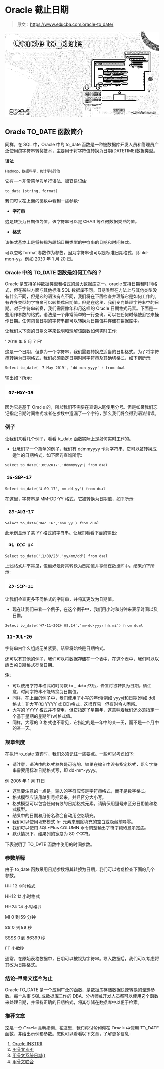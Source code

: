 # Oracle 截止日期

> 原文：<https://www.educba.com/oracle-to_date/>

![Oracle to_date](img/2edebcebd9f102f2c3eee3895a2980d5.png)



## Oracle TO_DATE 函数简介

同样，在 SQL 中，Oracle 中的 to_date 函数是一种被数据库开发人员和管理员广泛使用的字符串转换技术，主要用于将字符值转换为日期(DATETIME)数据类型。

**语法**

<small>Hadoop、数据科学、统计学&其他</small>

它有一个非常简单的单行语法，很容易记住:

`to_date (string, format)`

我们可以在上面的函数中看到一些参数:

*   **字符串**

这是转换为日期值的值。该字符串可以是 CHAR 等任何数据类型的值。

*   **格式**

该格式基本上是将被视为原始日期类型的字符串的日期和时间格式。

可以忽略 format 参数作为参数，因为字符串也可以是标准日期格式，即 dd-mon-yy。例如 2020 年 1 月 20 日。

### Oracle 中的 TO_DATE 函数是如何工作的？

Oracle 是支持多种数据类型和格式的最大数据库之一。oracle 支持日期和时间格式，但在某些方面与其他标准 SQL 数据库不同。日期类型在方法上与其他类型没有什么不同，但是它的语法有点不同，我们将在下面检查并理解它是如何工作的。有许多类型的字符串可以转换成日期值。但是在这里，我们专门处理字符串中的日期。对于字符串转换，我们需要像年和月这样的 Oracle 日期格式元素。下面是一些用作参数的格式。语法是一个非常简单的一行查询，可以在任何时候使用它来操作日期。任何包含日期的字符串都可以转换为日期值并存储在数据库中。

让我们以下面的日期文字来说明和理解该函数如何实时工作:

' 2019 年 5 月 7 日'

这是一个日期，但作为一个字符串，我们需要转换成适当的日期格式。为了将字符串转换为日期格式，我们必须指定日期时间字符串及其确切格式，如下例所示:

`Select to_date( '7 May 2019', 'dd mon yyyy' ) from dual`

输出如下所示:

![Oracle to_date output 1](img/34328247b8132dc38884879eb001748f.png)



因为它是基于 Oracle 的，所以我们不需要在查询末尾使用分号。但是如果我们忘记指定日期时间格式或者在参数中遗漏了一个字符，那么我们将会得到语法错误。

### 例子

让我们来看几个例子，看看 to_date 函数实际上是如何实时工作的。

*   让我们举一个简单的例子，我们有 ddmmyyyy 作为字符串。它可以被转换成适当的日期格式，如下面的查询所示:

`Select to_date('16092017','ddmmyyyy') from dual`

![Oracle to_date output 2](img/d7fc65787b698e220358e9106b104cc9.png)



`Select to_date('8-09-17','mm-dd-yy') from dual`

在这里，字符串是 MM-DD-YY 格式，它被转换为日期值，如下所示:

![Oracle to_date output 3](img/ec5fabea889b5cfe757f38450415a0cd.png)



`Select to_date('Dec 16','mon yy') from dual`

此示例显示了蒙 YY 格式的字符串。让我们看看下面的输出:

![output 4](img/6f30c6b531d33edad8f3672dbcd4c054.png)



`Select to_date('11/09/23','yy/mm/dd') from dual`

上述格式并不常见，但最好是将其转换为日期值并存储在数据库中。结果如下所示:

![output 5](img/8774b5ecd35dfd5b9ae0eb87ccc58b1a.png)



让我们检查更多不同格式的字符串，并将其更改为日期值。

*   现在让我们来看一个例子，在这个例子中，我们用小时和分钟来表示时间以及日期。

`Select to_date('07-11-2020 09:24',’mm-dd-yyyy hh:mi') from dual`

![output 6](img/e268102599e0a2d24817581c506ae824.png)



字符串由什么组成无关紧要。结果将始终是日期格式。

还可以有其他的例子，我们可以将数据存储在一个表中，在这个表中，我们可以以适当的日期格式存储日期。

**注:**

*   可以使用字符串格式的时间戳 to _ date 然后，该值将被转换为日期。请注意，时间字符串不能转换为日期值。
*   同样，在上面的例子中，我们使用了小写的年份(例如 yyyy)和日期(例如 dd)格式；非大写(如 YYYY 或 DD)格式。这很容易，但有时令人困惑。
*   大写的 YYYY 格式并不常用，但它指定了星期年，这意味着我们还必须指定一个基于星期的星期年(w)格式值。
*   同样，大写的 D 格式也不常见，它指定的是一年中的某一天，而不是一个月中的某一天。

### 规章制度

在执行 to_date 查询时，我们必须记住一些要点。一些可以考虑如下:

*   请注意，语法中的格式参数是可选的。如果在输入中没有指定格式，那么字符串需要用标准日期格式写，即 dd-mm-yyyy。

例:2005 年 1 月 11 日

*   这里要注意的一点是，输入的字符应该是字符串格式，而不是数字格式。
*   格式模型应该用单引号括起来，并且区分大小写。
*   格式模型可以包含任何有效的日期格式元素。请确保用逗号来区分日期值和格式模型。
*   结果中的日期和月份名称会自动用空格填充。
*   我们可以使用填充模式 fm 元素来删除填充的空白或隐藏前导零。
*   我们可以使用 SQL*Plus COLUMN 命令调整输出字符字段的显示宽度。
*   默认情况下，结果列的宽度为 80 个字符。

下表说明了 TO_DATE 函数中使用的时间参数。

### 参数解释

由于 to_date 函数采用日期参数将其转换为日期，我们可以考虑检查下面的几个参数。

HH 12 小时格式

HH12 12 小时格式

HH24 24 小时格式

MI 0 到 59 分钟

SS 0 到 59 秒

SSSS 0 到 86399 秒

FF 小数秒

通常，在原始表格数据中，日期可以被视为字符串。导入数据后，我们可以考虑将其改为日期格式。

### 结论–甲骨文迄今为止

Oracle TO_DATE 是一个应用广泛的函数，是数据库存储数据快速转换的理想参数。每个从事 SQL 或数据库工作的 DBA、分析师或开发人员都可以使用这个函数来处理日期，并保持正确的日期格式，将其存储在数据库中以便于检索。

### 推荐文章

这是一份 Oracle 最新指南。在这里，我们将讨论如何在 Oracle 中使用 TO_DATE 函数，并给出示例和参数。您也可以看看以下文章，了解更多信息–

1.  [Oracle INSTR()](https://www.educba.com/oracle-instr/)
2.  [甲骨文索引](https://www.educba.com/oracle-index/)
3.  [甲骨文系统日期()](https://www.educba.com/oracle-sysdate/)
4.  [甲骨文联合](https://www.educba.com/oracle-coalesce/)





